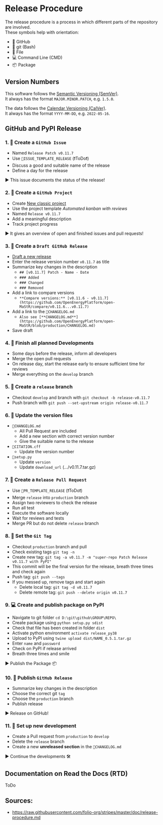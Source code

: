 # Release Procedure

The release procedure is a process in which different parts of the repository are involved.<br>
These symbols help with orientation:
* 🐙 GitHub
* 💠 git (Bash)
* 📝 File
* 💻 Command Line (CMD)
* 📦 Package


## Version Numbers

This software follows the [Semantic Versioning (SemVer)](https://semver.org/).<br>
It always has the format `MAJOR.MINOR.PATCH`, e.g. `1.5.0`.

The data follows the [Calendar Versioning (CalVer)](https://calver.org/).<br>
It always has the format `YYYY-MM-DD`, e.g. `2022-05-16`.


## GitHub and PyPI Release

### 1. 🐙 Create a `GitHub Issue`
* Named `Release Patch v0.11.7`
* Use `📝ISSUE_TEMPLATE_RELEASE` (❗ToDo❗)
* Discuss a good and suitable name of the release
* Define a day for the release

▶️ This issue documents the status of the release!

### 2. 🐙 Create a `GitHub Project`
* Create [New classic project](https://github.com/OpenEnergyPlatform/open-MaStR/projects?type=classic)
* Use the project template *Automated kanban with reviews*
* Named `Release v0.11.7`
* Add a meaningful description
* Track project progress

▶️ It gives an overview of open and finished issues and pull requests!

### 3. 🐙 Create a `Draft GitHub Release`
* [Draft a new release](https://github.com/OpenEnergyPlatform/open-MaStR/releases/new)
* Enter the release version number `v0.11.7` as title
* Summarize key changes in the description
    * `## [v0.11.7] Patch - Name - Date`
    * `### Added`
    * `### Changed`
    * `### Removed`
* Add a link to compare versions
    * `**Compare versions:** [v0.11.6 - v0.11.7](https://github.com/OpenEnergyPlatform/open-MaStR/compare/v0.11.6...v0.11.7)`
* Add a link to the `📝CHANGELOG.md`
    * `Also see [**CHANGELOG.md**](https://github.com/OpenEnergyPlatform/open-MaStR/blob/production/CHANGELOG.md)`
* Save draft

### 4. 🐙 Finish all planned Developments
* Some days before the release, inform all developers
* Merge the open pull requests
* On release day, start the release early to ensure sufficient time for reviews
* Merge everything on the `develop` branch

### 5. 💠 Create a `release` branch
* Checkout `develop` and branch with `git checkout -b release-v0.11.7`
* Push branch with `git push --set-upstream origin release-v0.11.7`

### 6. 📝 Update the version files
* `📝CHANGELOG.md`
    * All Pull Request are included
    * Add a new section with correct version number
    * Give the suitable name to the release
* `📝CITATION.cff`
    * Update the version number
* `📝setup.py`
    * Update `version`
    * Update `download_url` (.../v0.11.7.tar.gz)

### 7. 🐙 Create a `Release Pull Request`
* Use `📝PR_TEMPLATE_RELEASE` (❗ToDo❗)
* Merge `release` into `production` branch
* Assign two reviewers to check the release
* Run all test
* Execute the software locally
* Wait for reviews and tests
* Merge PR but do not delete `release` branch

### 8. 💠 Set the `Git Tag`
* Checkout `production` branch and pull
* Check existing tags `git tag -n`
* Create new tag: `git tag -a v0.11.7 -m "super-repo Patch Release v0.11.7 with PyPI"`
* This commit will be the final version for the release, breath three times and check again
* Push tag: `git push --tags`
* If you messed up, remove tags and start again
    * Delete local tag: `git tag -d v0.11.7`
    * Delete remote tag: `git push --delete origin v0.11.7`

### 9. 💻 Create and publish package on PyPI
* Navigate to git folder `cd D:\git\github\GROUP\REPO\`
* Create package using `python setup.py sdist`
* Check that file has been created in folder `dist`
* Activate python environment `activate release_py38`
* Upload to PyPI using `twine upload dist/NAME_0.5.1.tar.gz`
* Enter `name` and `password`
* Check on PyPI if release arrived
* Breath three times and smile

▶️ Publish the Package 📦

### 10. 🐙 Publish `GitHub Release`
* Summarize key changes in the description
* Choose the correct git `tag`
* Choose the `production` branch
* Publish release

▶️ Release on GitHub!

### 11. 🐙 Set up new development
* Create a Pull request from `production` to `develop`
* Delete the `release` branch
* Create a new **unreleased section** in the `📝CHANGELOG.md`

▶️ Continue the developments 🛠

## Documentation on Read the Docs (RTD)
ToDo


## Sources:
* https://raw.githubusercontent.com/folio-org/stripes/master/doc/release-procedure.md
